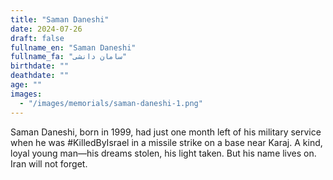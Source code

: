 ```yaml
---
title: "Saman Daneshi"
date: 2024-07-26
draft: false
fullname_en: "Saman Daneshi"
fullname_fa: "سامان دانشی"
birthdate: ""
deathdate: ""
age: ""
images:
  - "/images/memorials/saman-daneshi-1.png"
---
```


Saman Daneshi, born in 1999, had just one month left of his military service when he was #KilledByIsrael in a missile strike on a base near Karaj. A kind, loyal young man—his dreams stolen, his light taken. But his name lives on. Iran will not forget.